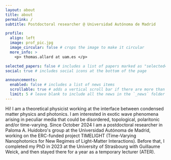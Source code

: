 ```yaml
---
layout: about
title: about
permalink: /
subtitle: Postdoctoral researcher @ Universidad Autónoma de Madrid

profile:
  align: left
  image: prof_pic.jpg
  image_circular: false # crops the image to make it circular
  more_info: >
    <p> thomas.allard at uam.es </p>

selected_papers: false # includes a list of papers marked as "selected={true}"
social: true # includes social icons at the bottom of the page

announcements:
  enabled: false # includes a list of news items
  scrollable: true # adds a vertical scroll bar if there are more than 3 news items
  limit: 5 # leave blank to include all the news in the `_news` folder
---
```

 
Hi! I am a theoretical physicist working at the interface between condensed matter physics and photonics. I am interested in exotic wave phenomena arising in peculiar media that could be disordered, topological, polaritonic and/or time-varying. 
Since October 2024 I am a postdoctoral researcher in Paloma A. Huidobro's group at the Universidad Autónoma de Madrid, working on the ERC-funded project TIMELIGHT (Time-Varying Nanophotonics for New Regimes of Light-Matter Interactions).
Before that, I completed my PhD in 2023 at the University of Strasbourg with Guillaume Weick, and then stayed there for a year as a temporary lecturer (ATER).

